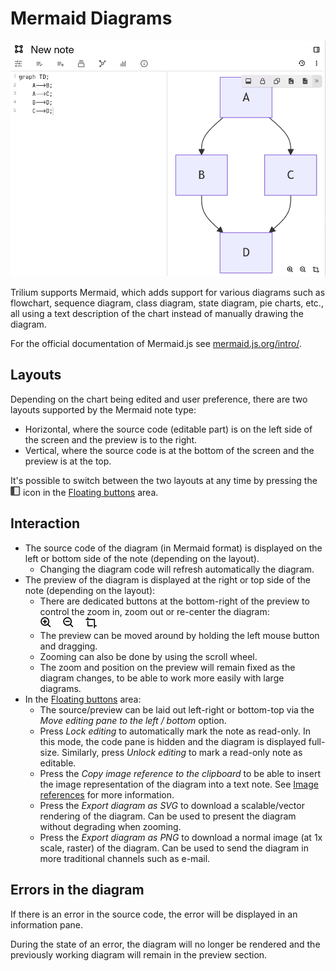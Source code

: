 # Mermaid Diagrams
![](2_Mermaid%20Diagrams_image.png)

Trilium supports Mermaid, which adds support for various diagrams such as flowchart, sequence diagram, class diagram, state diagram, pie charts, etc., all using a text description of the chart instead of manually drawing the diagram.

For the official documentation of Mermaid.js see [mermaid.js.org/intro/](https://mermaid.js.org/intro/).

## Layouts

Depending on the chart being edited and user preference, there are two layouts supported by the Mermaid note type:

*   Horizontal, where the source code (editable part) is on the left side of the screen and the preview is to the right.
*   Vertical, where the source code is at the bottom of the screen and the preview is at the top.

It's possible to switch between the two layouts at any time by pressing the ![](Mermaid%20Diagrams_image.png) icon in the [Floating buttons](../Basic%20Concepts%20and%20Features/UI%20Elements/Floating%20buttons.md) area.

## Interaction

*   The source code of the diagram (in Mermaid format) is displayed on the left or bottom side of the note (depending on the layout).
    *   Changing the diagram code will refresh automatically the diagram.
*   The preview of the diagram is displayed at the right or top side of the note (depending on the layout):
    *   There are dedicated buttons at the bottom-right of the preview to control the zoom in, zoom out or re-center the diagram: ![](1_Mermaid%20Diagrams_image.png)
    *   The preview can be moved around by holding the left mouse button and dragging.
    *   Zooming can also be done by using the scroll wheel.
    *   The zoom and position on the preview will remain fixed as the diagram changes, to be able to work more easily with large diagrams.
*   In the [Floating buttons](../Basic%20Concepts%20and%20Features/UI%20Elements/Floating%20buttons.md) area:
    *   The source/preview can be laid out left-right or bottom-top via the _Move editing pane to the left / bottom_ option.
    *   Press _Lock editing_ to automatically mark the note as read-only. In this mode, the code pane is hidden and the diagram is displayed full-size. Similarly, press _Unlock editing_ to mark a read-only note as editable.
    *   Press the _Copy image reference to the clipboard_ to be able to insert the image representation of the diagram into a text note. See [Image references](Text/Images/Image%20references.md) for more information.
    *   Press the _Export diagram as SVG_ to download a scalable/vector rendering of the diagram. Can be used to present the diagram without degrading when zooming.
    *   Press the _Export diagram as PNG_ to download a normal image (at 1x scale, raster) of the diagram. Can be used to send the diagram in more traditional channels such as e-mail.

## Errors in the diagram

If there is an error in the source code, the error will be displayed in an information pane.

During the state of an error, the diagram will no longer be rendered and the previously working diagram will remain in the preview section.